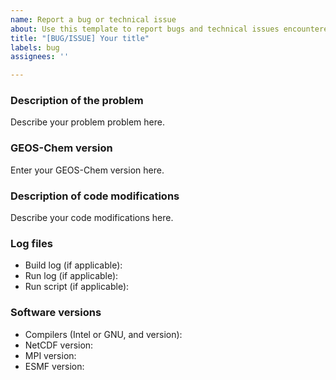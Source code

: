 ```yaml
---
name: Report a bug or technical issue
about: Use this template to report bugs and technical issues encountered while using GCHP.
title: "[BUG/ISSUE] Your title"
labels: bug
assignees: ''

---
```


### Description of the problem
Describe your problem problem here.

### GEOS-Chem version
Enter your GEOS-Chem version here.

### Description of code modifications
Describe your code modifications here.

### Log files
- Build log (if applicable):
- Run log (if applicable):
- Run script (if applicable):

### Software versions
- Compilers (Intel or GNU, and version):
- NetCDF version:
- MPI version:
- ESMF version:
